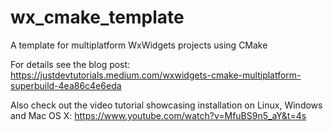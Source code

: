 # wx_cmake_template

A template for multiplatform WxWidgets projects using CMake

For details see the blog post: https://justdevtutorials.medium.com/wxwidgets-cmake-multiplatform-superbuild-4ea86c4e6eda

Also check out the video tutorial showcasing installation on Linux, Windows and Mac OS X: https://www.youtube.com/watch?v=MfuBS9n5_aY&t=4s
